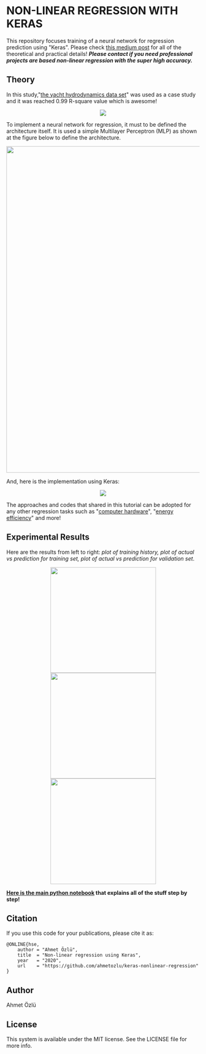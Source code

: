 # NON-LINEAR REGRESSION WITH KERAS

This repository focuses training of a neural network for regression prediction using "Keras". Please check [this medium post](https://medium.com/analytics-vidhya/non-linear-regression-with-deep-learning-221584ccc8c2?source=---------2------------------) for all of the theoretical and practical details! ***Please contact if you need professional projects are based non-linear regression with the super high accuracy.***

## Theory

In this study,"[the yacht hydrodynamics data set](http://archive.ics.uci.edu/ml/datasets/Yacht+Hydrodynamics)" was used as a case study and it was reached 0.99 R-square value which is awesome! 

<p align="center">
  <img src="https://user-images.githubusercontent.com/22610163/85933671-78fa2300-b8e2-11ea-8fb4-eb206d1a3061.png">  
</p>

To implement a neural network for regression, it must to be defined the architecture itself. It is used a simple Multilayer Perceptron (MLP) as shown at the figure below to define the architecture.

<p align="center">
  <img src="https://user-images.githubusercontent.com/22610163/103465554-d5d10d00-4d4d-11eb-9e32-feb73a09eb2c.png" | width="850">  
</p>

And, here is the implementation using Keras:

<p align="center">
  <img src="https://user-images.githubusercontent.com/22610163/85933731-4f8dc700-b8e3-11ea-8166-a9d97702c4de.png">  
</p>

The approaches and codes that shared in this tutorial can be adopted for any other regression tasks such as "[computer hardware](http://archive.ics.uci.edu/ml/datasets/Computer+Hardware)", "[energy efficiency](http://archive.ics.uci.edu/ml/datasets/Energy+efficiency)" and more!

## Experimental Results

Here are the results from left to right: *plot of training history, plot of actual vs prediction for training set, plot of actual vs prediction for validation set*.

<p align="center">
  <img src="https://user-images.githubusercontent.com/22610163/85932753-8067ff00-b8d7-11ea-9788-a2bfd21427e2.png" | width=275>  
  <img src="https://user-images.githubusercontent.com/22610163/85932752-7fcf6880-b8d7-11ea-9d27-cf675ca7e1e1.png" | width=275>  
  <img src="https://user-images.githubusercontent.com/22610163/85932751-7f36d200-b8d7-11ea-9b33-c4888199d5be.png" | width=275>  
</p>

**[Here is the main python notebook](https://github.com/ahmetozlu/keras-nonlinear-regression/blob/master/keras-nonlinear-regression.ipynb) that explains all of the stuff step by step!**

## Citation
If you use this code for your publications, please cite it as:

    @ONLINE{hse,
        author = "Ahmet Özlü",
        title  = "Non-linear regression using Keras",
        year   = "2020",
        url    = "https://github.com/ahmetozlu/keras-nonlinear-regression"
    }

## Author
Ahmet Özlü

## License
This system is available under the MIT license. See the LICENSE file for more info.
